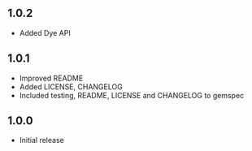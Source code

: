 1.0.2
-----
* Added Dye API

1.0.1
-----
* Improved README
* Added LICENSE, CHANGELOG
* Included testing, README, LICENSE and CHANGELOG to gemspec

1.0.0
-----
* Initial release
